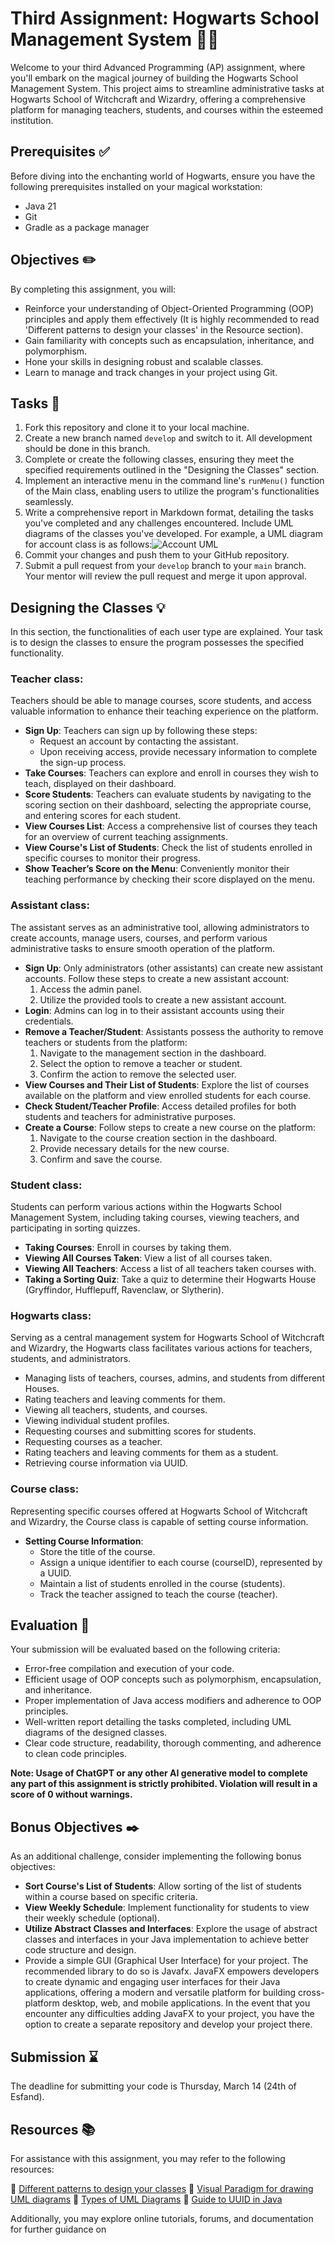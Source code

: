 # Third Assignment: Hogwarts School Management System 🧙‍♂️

Welcome to your third Advanced Programming (AP) assignment, where you'll embark on the magical journey of building the Hogwarts School Management System. This project aims to streamline administrative tasks at Hogwarts School of Witchcraft and Wizardry, offering a comprehensive platform for managing teachers, students, and courses within the esteemed institution.

## Prerequisites ✅

Before diving into the enchanting world of Hogwarts, ensure you have the following prerequisites installed on your magical workstation:

- Java 21
- Git
- Gradle as a package manager

## Objectives ✏️

By completing this assignment, you will:

- Reinforce your understanding of Object-Oriented Programming (OOP) principles and apply them effectively (It is highly recommended to read 'Different patterns to design your classes' in the Resource section).
- Gain familiarity with concepts such as encapsulation, inheritance, and polymorphism.
- Hone your skills in designing robust and scalable classes.
- Learn to manage and track changes in your project using Git.

## Tasks 📝

1. Fork this repository and clone it to your local machine.
2. Create a new branch named `develop` and switch to it. All development should be done in this branch.
3. Complete or create the following classes, ensuring they meet the specified requirements outlined in the "Designing the Classes" section.
4. Implement an interactive menu in the command line's `runMenu()` function of the Main class, enabling users to utilize the program's functionalities seamlessly.
5. Write a comprehensive report in Markdown format, detailing the tasks you've completed and any challenges encountered. Include UML diagrams of the classes you've developed. For example, a UML diagram for account class is as follows:![Account UML](Account.png)
6. Commit your changes and push them to your GitHub repository.
7. Submit a pull request from your `develop` branch to your `main` branch. Your mentor will review the pull request and merge it upon approval.

## Designing the Classes 💡

In this section, the functionalities of each user type are explained. Your task is to design the classes to ensure the program possesses the specified functionality.

### Teacher class:

Teachers should be able to manage courses, score students, and access valuable information to enhance their teaching experience on the platform.

- **Sign Up**: Teachers can sign up by following these steps:
  - Request an account by contacting the assistant.
  - Upon receiving access, provide necessary information to complete the sign-up process.
- **Take Courses**: Teachers can explore and enroll in courses they wish to teach, displayed on their dashboard.
- **Score Students**: Teachers can evaluate students by navigating to the scoring section on their dashboard, selecting the appropriate course, and entering scores for each student.
- **View Courses List**: Access a comprehensive list of courses they teach for an overview of current teaching assignments.
- **View Course's List of Students**: Check the list of students enrolled in specific courses to monitor their progress.
- **Show Teacher’s Score on the Menu**: Conveniently monitor their teaching performance by checking their score displayed on the menu.

### Assistant class:

The assistant serves as an administrative tool, allowing administrators to create accounts, manage users, courses, and perform various administrative tasks to ensure smooth operation of the platform.

- **Sign Up**: Only administrators (other assistants) can create new assistant accounts. Follow these steps to create a new assistant account:
  1. Access the admin panel.
  2. Utilize the provided tools to create a new assistant account.
- **Login**: Admins can log in to their assistant accounts using their credentials.
- **Remove a Teacher/Student**: Assistants possess the authority to remove teachers or students from the platform:
  1. Navigate to the management section in the dashboard.
  2. Select the option to remove a teacher or student.
  3. Confirm the action to remove the selected user.
- **View Courses and Their List of Students**: Explore the list of courses available on the platform and view enrolled students for each course.
- **Check Student/Teacher Profile**: Access detailed profiles for both students and teachers for administrative purposes.
- **Create a Course**: Follow steps to create a new course on the platform:
  1. Navigate to the course creation section in the dashboard.
  2. Provide necessary details for the new course.
  3. Confirm and save the course.

### Student class:

Students can perform various actions within the Hogwarts School Management System, including taking courses, viewing teachers, and participating in sorting quizzes.

- **Taking Courses**: Enroll in courses by taking them.
- **Viewing All Courses Taken**: View a list of all courses taken.
- **Viewing All Teachers**: Access a list of all teachers taken courses with.
- **Taking a Sorting Quiz**: Take a quiz to determine their Hogwarts House (Gryffindor, Hufflepuff, Ravenclaw, or Slytherin).

### Hogwarts class:

Serving as a central management system for Hogwarts School of Witchcraft and Wizardry, the Hogwarts class facilitates various actions for teachers, students, and administrators.

- Managing lists of teachers, courses, admins, and students from different Houses.
- Rating teachers and leaving comments for them.
- Viewing all teachers, students, and courses.
- Viewing individual student profiles.
- Requesting courses and submitting scores for students.
- Requesting courses as a teacher.
- Rating teachers and leaving comments for them as a student.
- Retrieving course information via UUID.

### Course class:

Representing specific courses offered at Hogwarts School of Witchcraft and Wizardry, the Course class is capable of setting course information.

- **Setting Course Information**:
  - Store the title of the course.
  - Assign a unique identifier to each course (courseID), represented by a UUID.
  - Maintain a list of students enrolled in the course (students).
  - Track the teacher assigned to teach the course (teacher).

## Evaluation 📃

Your submission will be evaluated based on the following criteria:

- Error-free compilation and execution of your code.
- Efficient usage of OOP concepts such as polymorphism, encapsulation, and inheritance.
- Proper implementation of Java access modifiers and adherence to OOP principles.
- Well-written report detailing the tasks completed, including UML diagrams of the designed classes.
- Clear code structure, readability, thorough commenting, and adherence to clean code principles.

**Note: Usage of ChatGPT or any other AI generative model to complete any part of this assignment is strictly prohibited. Violation will result in a score of 0 without warnings.**

## Bonus Objectives ✒️

As an additional challenge, consider implementing the following bonus objectives:

- **Sort Course's List of Students**: Allow sorting of the list of students within a course based on specific criteria.
- **View Weekly Schedule**: Implement functionality for students to view their weekly schedule (optional).
- **Utilize Abstract Classes and Interfaces**: Explore the usage of abstract classes and interfaces in your Java implementation to achieve better code structure and design.
- Provide a simple GUI (Graphical User Interface) for your project. The recommended library to do so is Javafx. JavaFX empowers developers to create dynamic and engaging user interfaces for their Java applications, offering a modern and versatile platform for building cross-platform desktop, web, and mobile applications. In the event that you encounter any difficulties adding JavaFX to your project, you have the option to create a separate repository and develop your project there.

## Submission ⌛

The deadline for submitting your code is Thursday, March 14 (24th of Esfand).

## Resources 📚

For assistance with this assignment, you may refer to the following resources:

🔗 [Different patterns to design your classes](https://refactoring.guru/design-patterns/catalog)
🔗 [Visual Paradigm for drawing UML diagrams](https://www.visual-paradigm.com/)
🔗 [Types of UML Diagrams](https://www.lucidchart.com/blog/types-of-UML-diagrams)
🔗 [Guide to UUID in Java](https://www.baeldung.com/java-uuid)

Additionally, you may explore online tutorials, forums, and documentation for further guidance on
